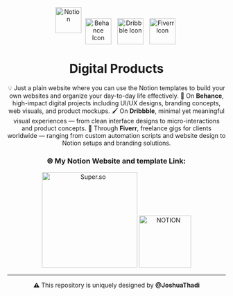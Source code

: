 <!-- MasterHead -->
<div align="center">
<a href="https://www.notion.so/" target="_blank">
  <img src="https://upload.wikimedia.org/wikipedia/commons/e/e9/Notion-logo.svg" alt="Notion" width="60"></a>
<a href="https://www.behance.net/" target="_blank">
  <img src="https://cdn-icons-png.freepik.com/256/2496/2496088.png?semt=ais_hybrid" alt="Behance Icon" width="60" style="vertical-align: middle; margin: 0 5px;"></a>
<a href="https://dribbble.com/" target="_blank">
  <img src="https://www.svgrepo.com/show/299474/dribbble.svg" alt="Dribbble Icon" width="60" style="vertical-align: middle; margin: 0 5px;"></a>
<a href="https://www.fiverr.com/" target="_blank">
  <img src="https://cdn.worldvectorlogo.com/logos/fiverr-1.svg" alt="Fiverr Icon" width="60" style="vertical-align: middle; margin: 0 5px;">
</a>

<div align="left">
<h1 align="center">Digital Products</h1>
<p align="center">
💡 Just a plain website where you can use the Notion templates to build your own websites and organize your day-to-day life effectively. 🎨 On <strong>Behance</strong>, high-impact digital projects including UI/UX designs, branding concepts, web visuals, and product mockups. 🖌️ On <strong>Dribbble</strong>, minimal yet meaningful visual experiences — from clean interface designs to micro-interactions and product concepts. 💼 Through <strong>Fiverr</strong>, freelance gigs for clients worldwide — ranging from custom automation scripts and website design to Notion setups and branding solutions.
</p>



<div align="center">
    <h3>🌐 My Notion Website and template Link:</h3>

<a href="https://masterjudah-notion-website.super.site/" target="_blank">
  <img width="220px" src="https://img.shields.io/badge/Super.so-Notion-FFA500?style=for-the-badge&logo=notion&logoColor=black&labelColor=FFCB42" alt="Super.so"></a>

<a href="https://soft-saturn-e55.notion.site/Let-s-Do-Today-2f75182f90ee4e8b8cfcb5f5bda9e645" target="_blank">
  <img width="120px" src="https://img.shields.io/badge/NOTION-ffffff?style=for-the-badge&logo=Notion&logoColor=black" alt="NOTION">
</a>

<div>
  <p>
    
  </p>
</div>

---

⚠️ This repository is uniquely designed by <strong>@JoshuaThadi</strong>

</div>


<br/>


</div>

</div>
